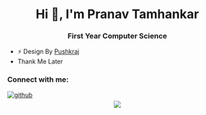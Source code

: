 <div align="center">
<h1>Hi 👋, I'm Pranav Tamhankar</h1>
<h3 align="center">First Year Computer Science</h3>
</div>

- ⚡ Design By [Pushkraj](https://github.com/PushkraJ99)
- Thank Me Later

<h3 align="left">Connect with me:</h3>
<a href="https://github.com/Pranav-Tamhanekar " target="_blank">
<img src=https://img.shields.io/badge/github-%2324292e.svg?&style=for-the-badge&logo=github&logoColor=white alt=github style="margin-bottom: 5px;" />
</a>

<div align="center">
<img src="https://komarev.com/ghpvc/?username=Pranav-Tamhanekar&&style=flat-square" align="center" />
</div>  
